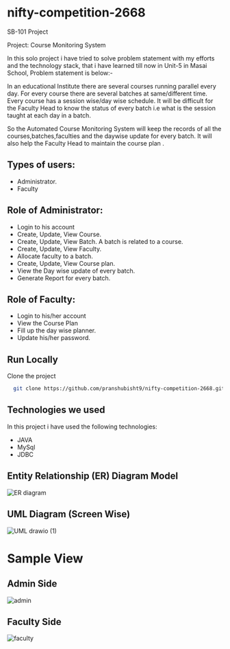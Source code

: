 # nifty-competition-2668
SB-101 Project

Project: Course Monitoring System

In this solo project i have tried to solve problem statement with my efforts and the technology stack, that i have learned till now in Unit-5 in Masai School, Problem statement is below:-

In an educational  Institute there are several courses running parallel  every day. For every course there are several batches at same/different time. Every course has a session wise/day wise schedule. It will be difficult for the Faculty Head to know the status of every batch i.e what is the session taught at each day in a batch.

So the Automated Course Monitoring System will keep the records of all the courses,batches,faculties and the daywise update for every batch. It will also help the Faculty Head to maintain the course plan .


## Types of users:

-	Administrator.
-	Faculty

## Role of Administrator:

-	Login to his account
-	 Create, Update, View Course.
-	Create, Update, View Batch. A batch is related to a course. 
-	Create, Update, View Faculty.
-	Allocate faculty to a batch.
-	Create, Update, View Course plan.
-	View the Day wise update of every batch.
-	 Generate Report for every batch.

## Role of Faculty:

-	Login to his/her account
-	View the Course Plan
-	Fill up the day wise planner.
-	Update his/her password.

## Run Locally

Clone the project

```bash
  git clone https://github.com/pranshubisht9/nifty-competition-2668.git
```

## Technologies we used

In this project i have used the following technologies:

- JAVA
- MySql
- JDBC

## Entity Relationship (ER) Diagram Model

![ER diagram](https://user-images.githubusercontent.com/106018070/208295064-31be3b3b-d1f7-4446-b963-72fe9e2bfd29.png)


## UML Diagram (Screen Wise)
  
![UML drawio (1)](https://user-images.githubusercontent.com/106018070/208293867-bce64fb7-79a8-45d7-b693-dc05ca38fa00.png)

# Sample View

## Admin Side


![admin](https://user-images.githubusercontent.com/106018070/208294177-65816810-0da3-4206-a01d-ea8b7bb8aa0e.png)


## Faculty Side


![faculty](https://user-images.githubusercontent.com/106018070/208294186-63939a80-ad9b-450c-8946-0bfa49a958e0.png)
